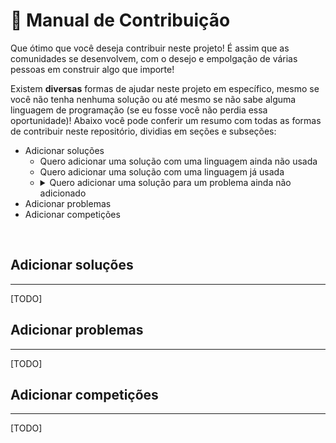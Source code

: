 # 🎯 Manual de Contribuição
Que ótimo que você deseja contribuir neste projeto! É assim que as comunidades se desenvolvem, com o desejo e empolgação de várias pessoas em construir algo que importe!

Existem **diversas** formas de ajudar neste projeto em específico, mesmo se você não tenha nenhuma solução ou até mesmo se não sabe alguma linguagem de programação (se eu fosse você não perdia essa oportunidade)! Abaixo você pode conferir um resumo com todas as formas de contribuir neste repositório, dividias em seções e subseções:

- Adicionar soluções
  - Quero adicionar uma solução com uma linguagem ainda não usada
  - Quero adicionar uma solução com uma linguagem já usada
  - <details>
      <summary>Quero adicionar uma solução para um problema ainda não adicionado</summary>
        <ol>
          <li>Veja a seção "Adicionando problemas"</li>
          <li>Retorne para esta seção e veja a subseção "Quero adicionar uma solução com uma linguagem ainda não usada"</li>
        </ol>
    </details>  
- Adicionar problemas
- Adicionar competições

<br>

## Adicionar soluções
---
[TODO]

## Adicionar problemas
---
[TODO]

## Adicionar competições
---
[TODO]